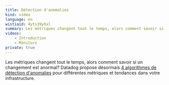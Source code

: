 ```yaml
---
title: Détection d'anomalies
kind: video
language: en
wistiaid: 4yts39yhxl
summary: Les métriques changent tout le temps, alors comment savoir si un changement est anormal? Datadog propose désormais 4 algorithmes de détection d'anomalies pour différentes métriques et tendances dans votre infrastructure.
videos: 
    - Introduction
    - Monitors
private: true
---
```


Les métriques changent tout le temps, alors comment savoir si un changement est anormal? Datadog propose désormais [4 algorithmes de détection d'anomalies][1] pour différentes métriques et tendances dans votre infrastructure.

[1]: /monitors/monitor_types/anomaly
